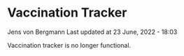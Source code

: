 Vaccination Tracker
================
Jens von Bergmann
Last updated at 23 June, 2022 - 18:03

Vaccination tracker is no longer functional.
